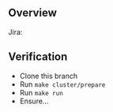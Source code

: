 ## Overview

Jira: <jira-id>

## Verification

- Clone this branch
- Run `make cluster/prepare`
- Run `make run`
- Ensure...